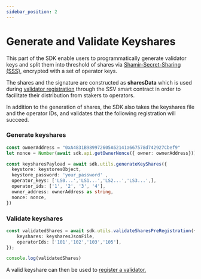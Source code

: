 ```yaml
---
sidebar_position: 2
---
```


# Generate and Validate Keyshares


This part of the SDK enable users to programmatically generate validator keys and split them into threshold of shares via [Shamir-Secret-Sharing (SSS)](https://en.wikipedia.org/wiki/Shamir's\_Secret\_Sharing), encrypted with a set of operator keys.

The shares and the signature are constructed as **sharesData** which is used during [validator registration](/developers/smart-contracts/ssvnetwork) through the SSV smart contract in order to facilitate their distribution from stakers to operators.

In addition to the generation of shares, the SDK also takes the keyshares file and the operator IDs, and validates that the following registration will succeed. 

### Generate keyshares

```typescript
const ownerAddress = "0xA4831B989972605A62141a667578d742927Cbef9"
let nonce = Number(await sdk.api.getOwnerNonce({ owner: ownerAddress}))

const keysharesPayload = await sdk.utils.generateKeyShares({
  keystore: keystoresObject, 
  keystore_password: 'your_password' ,
  operator_keys: ['LS0...','LS1...','LS2...','LS3...',],
  operator_ids: ['1', '2', '3', '4'],
  owner_address: ownerAddress as string,
  nonce: nonce,
})
```

### Validate keyshares

```typescript
const validatedShares = await sdk.utils.validateSharesPreRegistration({
    keyshares: keysharesJsonFile,
    operatorIds: ['101','102','103','105'],
});

console.log(validatedShares)
```

A valid keyshare can then be used to [register a validator.](register-validator.md)

